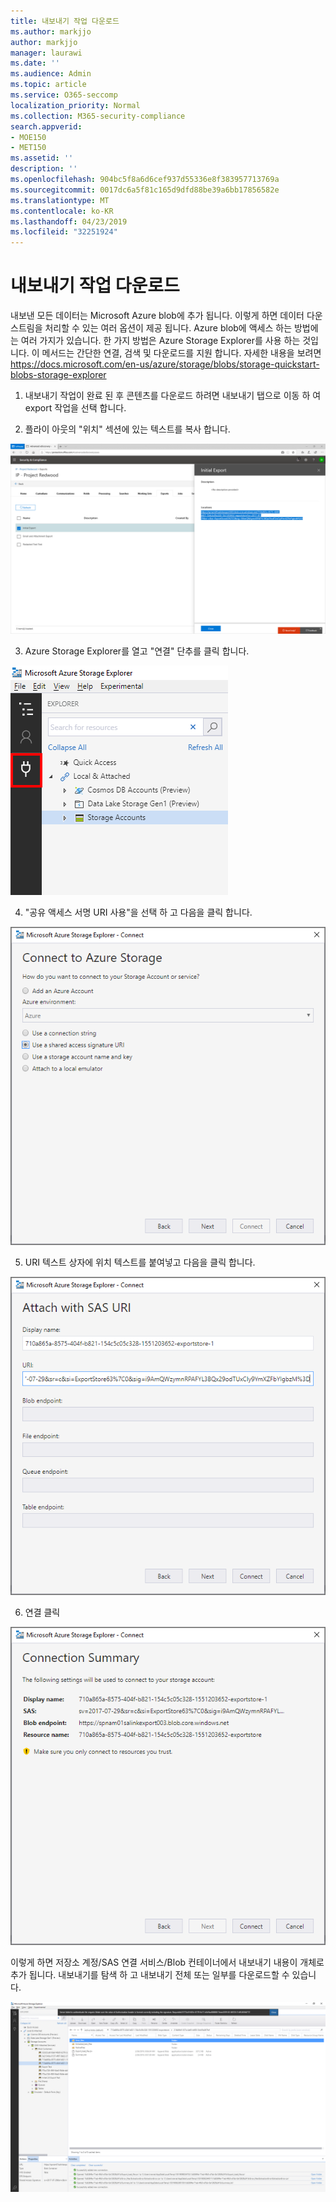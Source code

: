```yaml
---
title: 내보내기 작업 다운로드
ms.author: markjjo
author: markjjo
manager: laurawi
ms.date: ''
ms.audience: Admin
ms.topic: article
ms.service: O365-seccomp
localization_priority: Normal
ms.collection: M365-security-compliance
search.appverid:
- MOE150
- MET150
ms.assetid: ''
description: ''
ms.openlocfilehash: 904bc5f8a6d6cef937d55336e8f383957713769a
ms.sourcegitcommit: 0017dc6a5f81c165d9dfd88be39a6bb17856582e
ms.translationtype: MT
ms.contentlocale: ko-KR
ms.lasthandoff: 04/23/2019
ms.locfileid: "32251924"
---
```

# <a name="download-export-jobs"></a>내보내기 작업 다운로드

내보낸 모든 데이터는 Microsoft Azure blob에 추가 됩니다. 이렇게 하면 데이터 다운스트림을 처리할 수 있는 여러 옵션이 제공 됩니다. Azure blob에 액세스 하는 방법에는 여러 가지가 있습니다. 한 가지 방법은 Azure Storage Explorer를 사용 하는 것입니다. 이 메서드는 간단한 연결, 검색 및 다운로드를 지원 합니다. 자세한 내용을 보려면<https://docs.microsoft.com/en-us/azure/storage/blobs/storage-quickstart-blobs-storage-explorer>

1.  내보내기 작업이 완료 된 후 콘텐츠를 다운로드 하려면 내보내기 탭으로 이동 하 여 export 작업을 선택 합니다.

2.  플라이 아웃의 "위치" 섹션에 있는 텍스트를 복사 합니다.

![](../media/eDiscoExportJob.png)

3.  Azure Storage Explorer를 열고 "연결" 단추를 클릭 합니다.

![](../media/AzureStorageConnect.png)

4.  "공유 액세스 서명 URI 사용"을 선택 하 고 다음을 클릭 합니다.

![](../media/AzureStorageConnect2.png)

5.  URI 텍스트 상자에 위치 텍스트를 붙여넣고 다음을 클릭 합니다.

![](../media/AzureStorageConnect3.png)

6.  연결 클릭

![](../media/AzureStorageConnect4.png)

이렇게 하면 저장소 계정/SAS 연결 서비스/Blob 컨테이너에서 내보내기 내용이 개체로 추가 됩니다. 내보내기를 탐색 하 고 내보내기 전체 또는 일부를 다운로드할 수 있습니다.

![](../media/AzureStorageConnect5.png)
